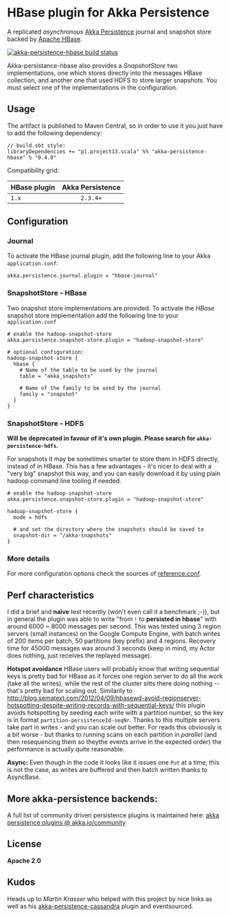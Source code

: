 HBase plugin for Akka Persistence
==================================

A replicated _asynchronous_ [Akka Persistence](http://doc.akka.io/docs/akka/snapshot/scala/persistence.html) journal and snapshot store backed by [Apache HBase](http://hbase.apache.org).

<a href="https://travis-ci.org/dcaoyuan/akka-persistence-hbase"><img src="https://travis-ci.org/dcaoyuan/akka-persistence-hbase.png" alt="akka-persistence-hbase build status"></a>

Akka-persistance-hbase also provides a _SnapshotStore_ two implementations, one which stores directly into the messages HBase collection,
and another one that used HDFS to store larger snapshots. You must select one of the implementations in the configuration.

Usage
-----

The artifact is published to Maven Central, so in order to use it you just have to add the following dependency:

```
// build.sbt style:
libraryDependencies += "pl.project13.scala" %% "akka-persistence-hbase" % "0.4.0"
```

Compatibility grid:

| HBase plugin   | Akka Persistence    | 
| -------------- |:-------------------:| 
| `1.x`        | `2.3.4+`            |

Configuration
-------------

### Journal

To activate the HBase journal plugin, add the following line to your Akka `application.conf`:

```
akka.persistence.journal.plugin = "hbase-journal"
```


### SnapshotStore - HBase

Two snapshot store implementations are provided.
To activate the _HBase_ snapshot store implementation add the following line to your `application.conf`

```
# enable the hadoop-snapshot-store
akka.persistence.snapshot-store.plugin = "hadoop-snapshot-store"

# optional configuration:
hadoop-snapshot-store {
  hbase {
    # Name of the table to be used by the journal
    table = "akka_snapshots"

    # Name of the family to be used by the journal
    family = "snapshot"
  }
}
```

### SnapshotStore - HDFS

**Will be deprecated in favour of it's own plugin. Please search for `akka-persistence-hdfs`.**

For snapshots it may be sometimes smarter to store them in HDFS directly, instead of in HBase.
This has a few advantages - it's nicer to deal with a "very big" snapshot this way, and you can easily download it by using
plain hadoop command line tooling if needed.

```
# enable the hadoop-snapshot-store
akka.persistence.snapshot-store.plugin = "hadoop-snapshot-store"

hadoop-snapshot-store {
  mode = hdfs

  # and set the directory where the snapshots should be saved to
  snapshot-dir = "/akka-snapshots"
}
```

### More details

For more configuration options check the sources of [reference.conf](https://github.com/ktoso/akka-persistence-hbase/blob/master/src/main/resources/reference.conf).

Perf characteristics
--------------------
I did a brief and **naive** test recently (won't even call it a benchmark ;-)), but in general the plugin was able to write "from `!` to __persisted in hbase__" with around 6000 ~ 8000 messages per second.
This was tested using 3 region servers (small instances) on the Google Compute Engine, with batch writes of 200 items per batch, 50 partitions (key prefix) and 4 regions.
Recovery time for 45000 messages was around 3 seconds (keep in mind, my Actor does nothing, just receives the replayed message).

**Hotspot avoidance** HBase users will probably know that writing sequential keys is pretty bad for HBase as it forces one region server to do all the work (take all the writes), while the rest of the cluster sitts there doing nothing -- that's pretty bad for scaling out. Similarily to http://blog.sematext.com/2012/04/09/hbasewd-avoid-regionserver-hotspotting-despite-writing-records-with-sequential-keys/ this plugin avoids hotspotting by seeding each write with a partition number, so the key is in format `partition-persistenceId-seqNr`. Thanks to this multiple servers take part in writes - and you can scale out better. For reads this obviously is a bit worse - but thanks to running scans on each partition in *parallel* (and then resequencing them so theythe events arrive in the expected order) the performance is actually quite reasonable.

**Async:** Even though in the code it looks like it issues one `Put` at a time, this is not the case, as writes are buffered and then batch written thanks to AsyncBase.

More akka-persistence backends:
-------------------------------
A full list of community driven persistence plugins is maintained here: [akka persistence plugins @ akka.io/community](http://akka.io/community/#plugins-to-akka-persistence)

License
-------

**Apache 2.0**

Kudos
-----

Heads up to _Martin Krasser_ who helped with this project by nice links as well as his [akka-persistence-cassandra](https://github.com/krasserm/akka-persistence-cassandra) plugin and eventsourced.
